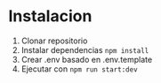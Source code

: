# Instalacion

1. Clonar repositorio
2. Instalar dependencias `npm install`
3. Crear .env basado en .env.template
4. Ejecutar con `npm run start:dev`
